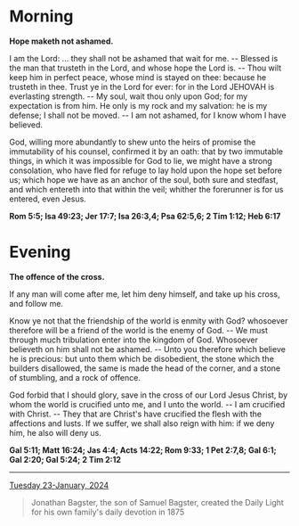 # Morning

**Hope maketh not ashamed.**
 
I am the Lord: ... they shall not be ashamed that wait for me. -- Blessed is the man that trusteth in the Lord, and whose hope the Lord is. -- Thou wilt keep him in perfect peace, whose mind is stayed on thee: because he trusteth in thee. Trust ye in the Lord for ever: for in the Lord JEHOVAH is everlasting strength. -- My soul, wait thou only upon God; for my expectation is from him. He only is my rock and my salvation: he is my defense; I shall not be moved. -- I am not ashamed, for I know whom I have believed.
 
God, willing more abundantly to shew unto the heirs of promise the immutability of his counsel, confirmed it by an oath: that by two immutable things, in which it was impossible for God to lie, we might have a strong consolation, who have fled for refuge to lay hold upon the hope set before us; which hope we have as an anchor of the soul, both sure and stedfast, and which entereth into that within the veil; whither the forerunner is for us entered, even Jesus.  

**Rom 5:5; Isa 49:23; Jer 17:7; Isa 26:3,4; Psa 62:5,6; 2 Tim 1:12; Heb 6:17**

# Evening

**The offence of the cross.**
 
If any man will come after me, let him deny himself, and take up his cross, and follow me.
 
Know ye not that the friendship of the world is enmity with God? whosoever therefore will be a friend of the world is the enemy of God. -- We must through much tribulation enter into the kingdom of God. Whosoever believeth on him shall not be ashamed. -- Unto you therefore which believe he is precious: but unto them which be disobedient, the stone which the builders disallowed, the same is made the head of the corner, and a stone of stumbling, and a rock of offence.
 
God forbid that I should glory, save in the cross of our Lord Jesus Christ, by whom the world is crucified unto me, and I unto the world. -- I am crucified with Christ. -- They that are Christ's have crucified the flesh with the affections and lusts. If we suffer, we shall also reign with him: if we deny him, he also will deny us.  

**Gal 5:11; Matt 16:24; Jas 4:4; Acts 14:22; Rom 9:33; 1 Pet 2:7,8; Gal 6:1; Gal 2:20; Gal 5:24; 2 Tim 2:12**

---

[Tuesday 23-January, 2024](https://t.me/s/daily_light)

> Jonathan Bagster, the son of Samuel Bagster, created the Daily Light for his own family's daily devotion in 1875


